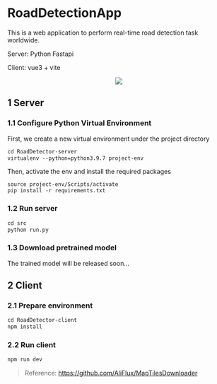 # RoadDetectionApp

This is a web application to perform real-time road detection task worldwide.

Server: Python Fastapi

Client: vue3 + vite

<p align="center">
  <img src="./example.gif">
</p>

## 1 Server

### 1.1 Configure Python Virtual Environment

First, we create a new virtual environment under the project directory

```apache
cd RoadDetector-server
virtualenv --python=python3.9.7 project-env
```

Then, activate the env and install the required packages

```
source project-env/Scripts/activate
pip install -r requirements.txt
```

### 1.2 Run server

````apache
cd src
python run.py
````

### 1.3 Download pretrained model

The trained model will be released soon...

## 2 Client

### 2.1 Prepare environment

```apache
cd RoadDetector-client
npm install
```

### 2.2 Run client

```apache
npm run dev
```

> Reference: https://github.com/AliFlux/MapTilesDownloader
